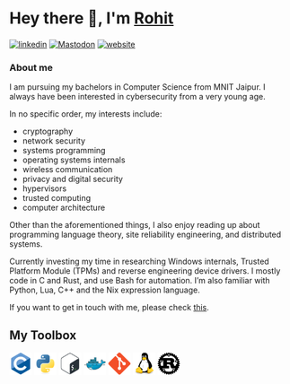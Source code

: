 # Hey there :wave:, I'm [Rohit](https://s4dr0t1.github.io/)

<p>
<!-- LinkedIn -->
<a href="https://www.linkedin.com/in/rohitdhill/" target="blank"><img align="center" src="https://img.shields.io/badge/rohitdhill-0077B5?style=for-the-badge&logo=linkedin&logoColor=white&style=social&label=LinkedIn" alt="linkedin"></a>
<!-- Mastodon -->
<a href="https://ioc.exchange/@s4dr0t1" target="blank"><img align="center" src="https://img.shields.io/badge/@s4dr0t1@ioc.exchange-0077B5?style=for-the-badge&logo=mastodon&logoColor=white&style=social&label=Mastodon" alt="Mastodon"></a>
<!-- website -->
<a href="https://s4dr0t1.github.io/"><img align="center" src="https://img.shields.io/badge/s4dr0t1.github.io-0077B5?style=for-the-badge&logo=About.me&logoColor=white&style=social&label=website" alt="website"></a>

</p>

### About me
I am pursuing my bachelors in Computer Science from MNIT Jaipur. I always have been interested in cybersecurity from a very young age.

In no specific order, my interests include:

- cryptography
- network security
- systems programming
- operating systems internals
- wireless communication
- privacy and digital security
- hypervisors
- trusted computing
- computer architecture

Other than the aforementioned things, I also enjoy reading up about programming language theory, site reliability engineering, and distributed systems.

Currently investing my time in researching Windows internals, Trusted Platform Module (TPMs) and reverse engineering device drivers. I mostly code in C and Rust, and use Bash for automation. I’m also familiar with Python, Lua, C++ and the Nix expression language.

If you want to get in touch with me, please check [this](https://s4dr0t1.github.io/contact).





## My Toolbox

<p align="left">

<!-- C Language -->
<img src="https://raw.githubusercontent.com/devicons/devicon/master/icons/c/c-original.svg" alt="c" width="40" height="40"/> 

<!-- Python -->
<img src="https://raw.githubusercontent.com/devicons/devicon/master/icons/python/python-original.svg" alt="python" width="40" height="40"/> 

<!-- Bash -->
<img src="https://raw.githubusercontent.com/devicons/devicon/master/icons/bash/bash-original.svg" alt="bash" width="40" height="40"/> 

<!-- Docker -->
<img src="https://raw.githubusercontent.com/devicons/devicon/master/icons/docker/docker-original.svg" alt="docker" width="40" height="40"/> 

<!-- Git -->
<img src="https://raw.githubusercontent.com/devicons/devicon/master/icons/git/git-original.svg" alt="git" width="40" height="40"/> 

<!-- Linux -->
<img src="https://raw.githubusercontent.com/devicons/devicon/master/icons/linux/linux-original.svg" alt="linux" width="40" height="40"/> 
  
<!-- Linux -->
<img src="https://raw.githubusercontent.com/devicons/devicon/master/icons/rust/rust-plain.svg" alt="rust" width="40" height="40"/> 

</p>
